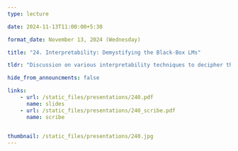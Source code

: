 ```yaml
---
type: lecture

date: 2024-11-13T11:00:00+5:30

format_date: November 13, 2024 (Wednesday)

title: "24. Interpretability: Demystifying the Black-Box LMs"

tldr: "Discussion on various interpretability techniques to decipher the inner workings of LLMs."

hide_from_announcments: false

links: 
    - url: /static_files/presentations/240.pdf
      name: slides
    - url: /static_files/presentations/240_scribe.pdf
      name: scribe
    

thumbnail: /static_files/presentations/240.jpg
---
```

<!-- Other additional contents using markdown -->
